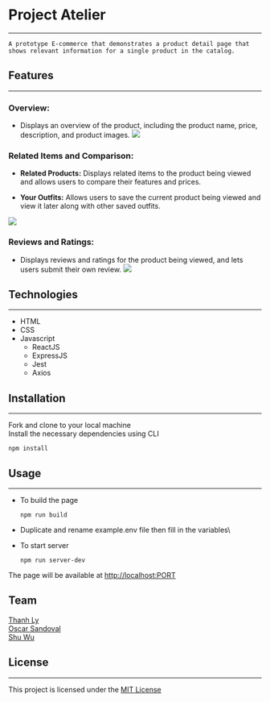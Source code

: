 # Project Atelier
---
    A prototype E-commerce that demonstrates a product detail page that shows relevant information for a single product in the catalog.

## Features
___
  ### Overview:
  * Displays an overview of the product, including the product name, price, description, and product images.
![](http://g.recordit.co/Ep1iiA2CYk.gif)

  ### Related Items and Comparison:
  * **Related Products:** Displays related items to the product being viewed and allows users to compare their features and prices.

  * **Your Outfits:** Allows users to save the current product being viewed and view it later along with other saved outfits.

![](http://g.recordit.co/TfhO86giLL.gif)

  ### Reviews and Ratings:
  * Displays reviews and ratings for the product being viewed, and lets users submit their own review.
![](http://g.recordit.co/PgjbyxRNRc.gif)

## Technologies
---
* HTML
* CSS
* Javascript
  * ReactJS
  * ExpressJS
  * Jest
  * Axios

## Installation
---
Fork and clone to your local machine\
Install the necessary dependencies using CLI
```
npm install
```

## Usage
---
* To build the page
    ```
    npm run build
    ```
* Duplicate and rename example.env file then fill in the variables\

* To start server
    ```
    npm run server-dev
    ```


The page will be available at [http://localhost:PORT]()

## Team
[Thanh Ly](https://github.com/thanhgly)\
[Oscar Sandoval](https://github.com/Pawpee0)\
[Shu Wu](https://github.com/swu1747)
## License
---
This project is licensed under the [MIT License](https://opensource.org/license/mit/)
